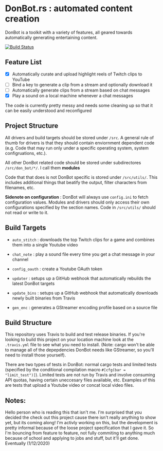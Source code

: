 # DonBot.rs : automated content creation

DonBot is a toolkit with a variety of features, all geared towards automatically generating entertaining content.

[![Build Status](https://travis-ci.com/Mimerme/donbot.rs.svg?branch=master)](https://travis-ci.com/Mimerme/donbot.rs)

## Feature List

- [x] Automatically curate and upload highlight reels of Twitch clips to YouTube
- [ ] Bind a key to generate a clip from a stream and optionally download it
- [ ] Automatically generate clips from a stream based on chat messages
- [x] Play a sound on a local machine whenever a chat messages

The code is currently pretty messy and needs some cleaning up so that it can be easily understood and reconfigured


## Project Structure
All drivers and build targets should be stored under ```/src```.
A general rule of thumb for drivers is that they should contain enviornment dependent code (e.g. Code that may run only under a specific operating system, system configruations, etc.).

All other DonBot related code should be stored under subdirectores ```/src/don_bot/*/```. I call them __modules__

Code that that does is not DonBot specific is stored under ```/src/utils/```. This includes additional things that beatify the output, filter characters from filenames, etc.

__Sidenote on configuration__ : DonBot will always use ```config.ini```  to fetch configuration values. Modules and drivers should only access their own configurations specified by the section names. Code in ```/src/utils/``` should not read or write to it. 

## Build Targets
- ```auto_stitch``` : downloads the top Twitch clips for a game and combines them into a single Youtube video

- ```chat_note``` : play a sound file every time you get a chat message in your channel

- ```config_oauth``` : create a Youtube OAuth token

- ```updater``` : setups up a GitHub webhook that automatically rebuilds the latest DonBot targets

- ```update_bins``` : setups up a GitHub webhook that automatically downloads newly built binaries from Travis

- ```gen_enc``` : generates a GStreamer encoding profile based on a source file

## Build Structure
This repository uses Travis to build and test release binaries. If you're looking to build this project on your location machine look at the ```.travis.yml``` file to see
what you need to install. (Note: cargo won't be able to manage all of the depepdencies DonBot needs like GStreamer, so you'll need to install those yourself). 

There are two types of tests in DonBot: normal cargo tests and limited tests (specified by the conditional compilation macro ```#[cfg(bar = "limit_test")]```). Limited tests are not run by Travis and involve consuming API quotas, having certain uneccesary files available, etc. Examples of this are tests that upload a Youtube video or concat local video files.

## Notes:
Hello person who is reading this that isn't me. I'm surprised that you decided the check out this project cause there isn't really anything to show yet, but its coming along! I'm activly working on this, but the development is pretty informal because of the loose project specification that I gave it. So I'm bouncing from feature to feature, not fully commiting to anything much because of school and applying to jobs and stuff, but it'll get done. Eventually (1/12/2020)
